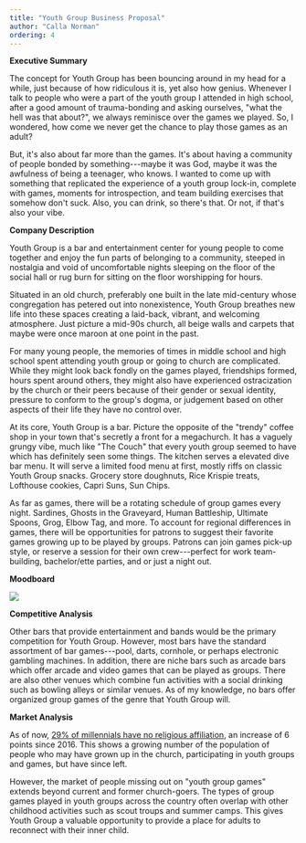 ```yaml
---
title: "Youth Group Business Proposal"
author: "Calla Norman"
ordering: 4
---
```


**Executive Summary**

The concept for Youth Group has been bouncing around in my head for a while, just because of how ridiculous it is, yet also how genius. Whenever I talk to people who were a part of the youth group I attended in high school, after a good amount of trauma-bonding and asking ourselves, "what the hell was that about?", we always reminisce over the games we played. So, I wondered, how come we never get the chance to play those games as an adult?

But, it's also about far more than the games. It's about having a community of people bonded by something---maybe it was God, maybe it was the awfulness of being a teenager, who knows. I wanted to come up with something that replicated the experience of a youth group lock-in, complete with games, moments for introspection, and team building exercises that somehow don't suck. Also, you can drink, so there's that. Or not, if that's also your vibe.

**Company Description**

Youth Group is a bar and entertainment center for young people to come together and enjoy the fun parts of belonging to a community, steeped in nostalgia and void of uncomfortable nights sleeping on the floor of the social hall or rug burn for sitting on the floor worshipping for hours.

Situated in an old church, preferably one built in the late mid-century whose congregation has petered out into nonexistence, Youth Group breathes new life into these spaces creating a laid-back, vibrant, and welcoming atmosphere. Just picture a mid-90s church, all beige walls and carpets that maybe were once maroon at one point in the past.

For many young people, the memories of times in middle school and high school spent attending youth group or going to church are complicated. While they might look back fondly on the games played, friendships formed, hours spent around others, they might also have experienced ostracization by the church or their peers because of their gender or sexual identity, pressure to conform to the group's dogma, or judgement based on other aspects of their life they have no control over.

At its core, Youth Group is a bar. Picture the opposite of the "trendy" coffee shop in your town that's secretly a front for a megachurch. It has a vaguely grungy vibe, much like "The Couch" that every youth group seemed to have which has definitely seen some things. The kitchen serves a elevated dive bar menu. It will serve a limited food menu at first, mostly riffs on classic Youth Group snacks. Grocery store doughnuts, Rice Krispie treats, Lofthouse cookies, Capri Suns, Sun Chips.

As far as games, there will be a rotating schedule of group games every night. Sardines, Ghosts in the Graveyard, Human Battleship, Ultimate Spoons, Grog, Elbow Tag, and more. To account for regional differences in games, there will be opportunities for patrons to suggest their favorite games growing up to be played by groups. Patrons can join games pick-up style, or reserve a session for their own crew---perfect for work team-building, bachelor/ette parties, and or just a night out.

**Moodboard**

![](/assets/zine/z7/youth-group-moodboard.jpg)

**Competitive Analysis**

Other bars that provide entertainment and bands would be the primary competition for Youth Group. However, most bars have the standard assortment of bar games---pool, darts, cornhole, or perhaps electronic gambling machines. In addition, there are niche bars such as arcade bars which offer arcade and video games that can be played as groups. There are also other venues which combine fun activities with a social drinking such as bowling alleys or similar venues. As of my knowledge, no bars offer organized group games of the genre that Youth Group will.

**Market Analysis**

As of now, [29% of millennials have no religious affiliation](https://www.cnbc.com/2021/12/29/millennials-lead-shift-away-from-organized-religion-as-pandemic-tests-faith.html), an increase of 6 points since 2016. This shows a growing number of the population of people who may have grown up in the church, participating in youth groups and games, but have since left.

However, the market of people missing out on "youth group games" extends beyond current and former church-goers. The types of group games played in youth groups across the country often overlap with other childhood activities such as scout troups and summer camps. This gives Youth Group a valuable opportunity to provide a place for adults to reconnect with their inner child.
